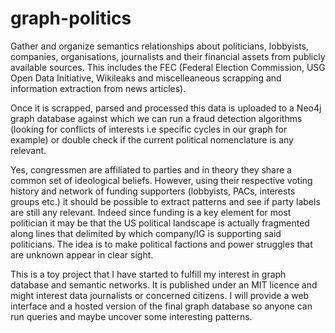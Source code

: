 # graph-politics

Gather and organize semantics relationships about politicians, lobbyists, companies, organisations, journalists and their financial assets from publicly available sources. This includes the FEC (Federal Election Commission, USG Open Data Initiative, Wikileaks and miscelleaneous scrapping and information extraction from news articles).

Once it is scrapped, parsed and processed this data is uploaded to a Neo4j graph database against which we can run a fraud detection algorithms (looking for conflicts of interests i.e specific cycles in our graph for example) or double check if the current political nomenclature is any relevant.

Yes, congressmen are affiliated to parties and in theory they share a common set of ideological beliefs. However, using their respective voting history and network of funding supporters (lobbyists, PACs, interests groups etc.) it should be possible to extract patterns and see if party labels are still any relevant. Indeed since funding is a key element for most politician it may be that the US political landscape is actually fragmented along lines that delimited by which company/IG is supporting said politicians. The idea is to make political factions and power struggles that are unknown appear in clear sight.

This is a toy project that I have started to fulfill my interest in graph database and semantic networks. It is published under an MIT licence and might interest data journalists or concerned citizens. I will provide a web interface and a hosted version of the final graph database so anyone can run queries and maybe uncover some interesting patterns. 
